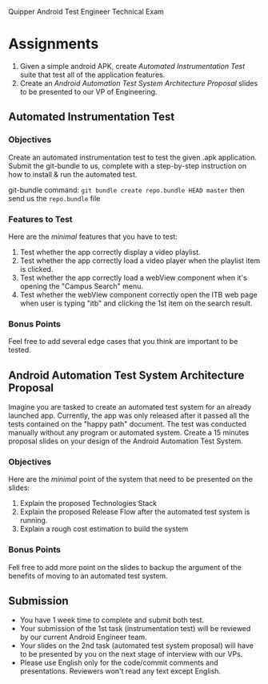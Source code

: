 Quipper Android Test Engineer Technical Exam

# Assignments

1. Given a simple android APK, create *Automated Instrumentation Test* suite that test all of the application features.
2. Create an *Android Automation Test System Architecture Proposal* slides to be presented to our VP of Engineering.

## Automated Instrumentation Test

### Objectives

Create an automated instrumentation test to test the given .apk application. Submit the git-bundle to us, complete with a step-by-step instruction on how to install & run the automated test.

git-bundle command: `git bundle create repo.bundle HEAD master`
then send us the `repo.bundle` file

### Features to Test

Here are the *minimal* features that you have to test:

1. Test whether the app correctly display a video playlist.
2. Test whether the app correctly load a video player when the playlist item is clicked.
3. Test whether the app correctly load a webView component when it's opening the "Campus Search" menu.
4. Test whether the webView component correctly open the ITB web page when user is typing "itb" and clicking the 1st item on the search result.

### Bonus Points

Feel free to add several edge cases that you think are important to be tested. 

## Android Automation Test System Architecture Proposal

Imagine you are tasked to create an automated test system for an already launched app. Currently, the app was only released after it passed all the tests contained on the "happy path" document. The test was conducted manually without any program or automated system. Create a 15 minutes proposal slides on your design of the Android Automation Test System. 

### Objectives

Here are the *minimal* point of the system that need to be presented on the slides:

1. Explain the proposed Technologies Stack
2. Explain the proposed Release Flow after the automated test system is running.
3. Explain a rough cost estimation to build the system

### Bonus Points

Fell free to add more point on the slides to backup the argument of the benefits of moving to an automated test system. 

## Submission

* You have 1 week time to complete and submit both test.
* Your submission of the 1st task (instrumentation test) will be reviewed by our current Android Engineer team.
* Your slides on the 2nd task (automated test system proposal) will have to be presented by you on the next stage of interview with our VPs.
* Please use English only for the code/commit comments and presentations. Reviewers won't read any text except English.